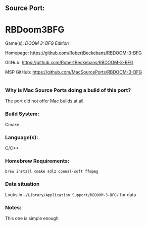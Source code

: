 ## Source Port:
# RBDoom3BFG

Game(s): *DOOM 3: BFG Edition*

Homepage: https://github.com/RobertBeckebans/RBDOOM-3-BFG

GitHub: https://github.com/RobertBeckebans/RBDOOM-3-BFG

MSP GitHub: https://github.com/MacSourcePorts/RBDOOM-3-BFG

#
### Why is Mac Source Ports doing a build of this port?
The port did not offer Mac builds at all.

### Build System: 
Cmake

### Language(s):
C/C++

### Homebrew Requirements:

```
brew install cmake sdl2 openal-soft ffmpeg
```
### Data situation
Looks in `~/Library/Application Support/RBDOOM-3-BFG/` for data

### Notes:
This one is simple enough